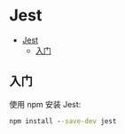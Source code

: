 # Jest

- [Jest](#jest)
  - [入门](#%e5%85%a5%e9%97%a8)

## 入门

使用 npm 安装 Jest:

```cmd
npm install --save-dev jest
```

